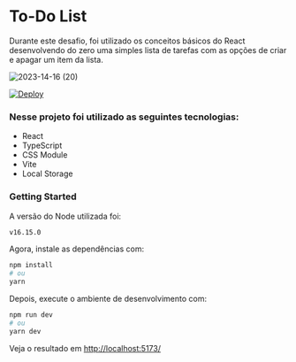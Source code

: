 # To-Do List

Durante este desafio, foi utilizado os conceitos básicos do React desenvolvendo do zero uma simples lista de tarefas com as opções de criar e apagar um item da lista.

![2023-14-16 (20)](https://user-images.githubusercontent.com/71772559/178170317-063200c0-4605-491a-80df-421ae6eef864.png)

[![Deploy](https://user-images.githubusercontent.com/71772559/178192066-d52e0cf7-906e-4baa-80f3-4b49dde153c0.png)](https://practicing-concepts.vercel.app/)

### Nesse projeto foi utilizado as seguintes tecnologias:

- React
- TypeScript
- CSS Module
- Vite
- Local Storage

### Getting Started

A versão do Node utilizada foi: 
```bash 
v16.15.0 
``` 

Agora, instale as dependências com:

```bash
npm install
# ou
yarn 
```

Depois, execute o ambiente de desenvolvimento com:

```bash
npm run dev
# ou
yarn dev
```
Veja o resultado em [http://localhost:5173/](http://localhost:5173/)
